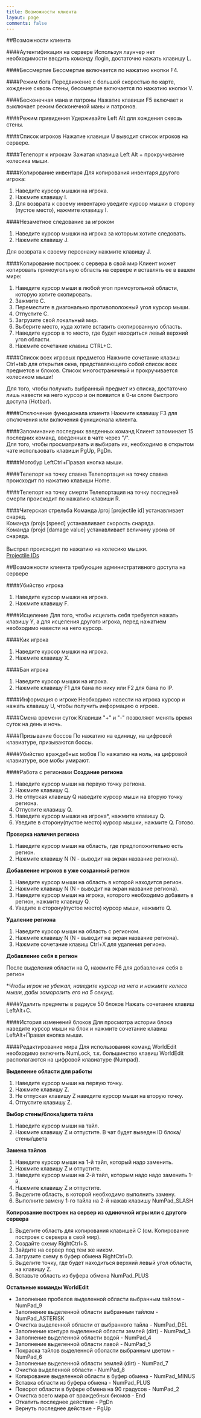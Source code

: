 ```yaml
---
title: Возможности клиента
layout: page
comments: false
---
```


##Возможности клиента

####Аутентификация на сервере
Используя лаунчер нет необходимости вводить команду /login, достаточно нажать клавишу L.

####Бессмертие
Бессмертие включается по нажатию кнопки F4.

####Режим бога
Передвижение с большой скоростью по карте, хождение сквозь стены, бессмертие включается по нажатию кнопки V.

####Бесконечная мана и патроны
Нажатие клавиши F5 включает и выключает режим бесконечной маны и патронов.

####Режим привидения
Удерживайте Left Alt для хождения сквозь стены.

####Список игроков
Нажатие клавиши U выводит список игроков на сервере.

####Телепорт к игрокам
Зажатая клавиша Left Alt + прокручивание колесика мыши.

####Копирование инвентаря
Для копирования инвентаря другого игрока:

1. Наведите курсор мышки на игрока.
2. Нажмите клавишу I.
3. Для возврата к своему инвентарю уведите курсор мышки в сторону (пустое место), нажмите клавишу I.

####Незаметное следование за игроком
1. Наведите курсор мышки на игрока за которым хотите следовать.
2. Нажмите клавишу J.

Для возврата к своему персонажу нажмите клавишу J.

####Копирование построек с сервера в свой мир
Клиент может копировать прямоугольную область на сервере и вставлять ее в вашем мире:

1. Наведите курсор мыши в любой угол прямоугольной области, которую хотите скопировать.
2. Зажмите C.
3. Переместите в диагонально противоположный угол курсор мыши.
4. Отпустите C.
5. Загрузите свой локальный мир.
6. Выберите место, куда хотите вставить скопированную область.
7. Наведите курсор в то место, где будет находиться левый верхний угол области.
8. Нажмите сочетание клавиш CTRL+C.

####Список всех игровых предметов
Нажмите сочетание клавиш Ctrl+tab для открытия окна, представляющего собой список всех предметов и блоков. Список многостраничный и прокручивается колесиком мыши!

Для того, чтобы получить выбранный предмет из списка, достаточно лишь навести на него курсор и он появится в 0-м слоте быстрого доступа (Hotbar).

####Отключение функционала клиента
Нажмите клавишу F3 для отключения или включения функционала клиента.

####Запоминание последних введенных команд
Клиент запоминает 15 последних команд, введенных в чате через "/".<br/>Для того, чтобы просматривать и выбирать их, необходимо в открытом чате использовать клавиши PgUp, PgDn.

####Мотобур
LeftCtrl+Правая кнопка мыши.

####Телепорт на точку спавна
Телепортация на точку спавна происходит по нажатию клавиши Home.

####Телепорт на точку смерти
Телепортация на точку последней смерти происходит по нажатию клавиши R.

####Читерская стрельба
Команда /proj [projectile id] устанавливает снаряд.<br/>Команда /projs [speed] устанавливает скорость снаряда.<br/>Команда /projd [damage value] устанавливает величину урона от снаряда.<br/><br/>Выстрел происходит по нажатию на колесико мышки.<br/><a href="http://terraria.gamepedia.com/Projectile_IDs" title="Projectile IDs">Projectile IDs</a>

##Возможности клиента требующие административного доступа на сервере

####Убийство игрока
1. Наведите курсор мышки на игрока.
2. Нажмите клавишу F.

####Исцеление
Для того, чтобы исцелить себя требуется нажать клавишу Y, а для исцеления другого игрока, перед нажатием необходимо навести на него курсор.

####Кик игрока
1. Наведите курсор мышки на игрока.
2. Нажмите клавишу X.

####Бан игрока
1. Наведите курсор мышки на игрока.
2. Нажмите клавишу F1 для бана по нику или F2 для бана по IP.

####Информация о игроке
Необходимо навести на игрока курсор и нажать клавишу U, чтобы получить информацию о игроке.

####Смена времени суток
Клавиши "+" и "-" позволяют менять время суток на день и ночь.

####Призывание боссов
По нажатию на единицу, на цифровой клавиатуре, призываются боссы.

####Убийство враждебных мобов
По нажатию на ноль, на цифровой клавиатуре, все мобы умирают.

####Работа с регионами
**Создание региона**

1. Наведите курсор мыши на первую точку региона.
2. Нажмите клавишу Q.
3. Не отпуская клавишу Q наведите курсор мыши на вторую точку региона.
4. Отпустите клавишу Q.
5. Наведите курсор мышки на игрока*, нажмите клавишу Q.
6. Уведите в сторону(пустое место) курсор мышки, нажмите Q. Готово.

**Проверка наличия региона**

1. Наведите курсор мыши на область, где предположительно есть регион.
2. Нажмите клавишу N (N - выводит на экран название региона).

**Добавление игроков в уже созданный регион**

1. Наведите курсор мыши на область в которой находится регион.
2. Нажмите клавишу N (N - выводит на экран название региона).
3. Наведите курсор мыши на игрока, которого необходимо добавить в регион, нажмите клавишу Q.
4. Уведите в сторону(пустое место) курсор мыши, нажмите Q.

**Удаление региона**

1. Наведите курсор мыши на область с регионом.
2. Нажмите клавишу N (N - выводит на экран название региона).
3. Нажмите сочетание клавиш Ctrl+X для удаления региона.

**Добавление себя в регион**

После выделения области на Q, нажмите F6 для добавления себя в регион

**Чтобы игрок не убежал, наведите курсор на него и нажмите колесо мыши, дабы заморозить его на 5 секунд.*

####Удалить предметы в радиусе 50 блоков
Нажать сочетание клавиш LeftAlt+C.

####История изменений блоков
Для просмотра истории блока наведите курсор мыши на блок и нажмите сочетание клавиш LeftAlt+Правая кнопка мыши.

####Редактирование мира
Для использования команд WorldEdit необходимо включить NumLock, т.к. большинство клавиш WorldEdit располагаются на цифровой клавиатуре (Numpad).

**Выделение области для работы**

1. Наведите курсор мыши на первую точку.
2. Нажмите клавишу Z.
3. Не отпуская клавишу Z наведите курсор мыши на вторую точку.
4. Отпустите клавишу Z.

**Выбор стены/блока/цвета тайла**

1. Наведите курсор мыши на тайл.
2. Нажмите клавишу Z и отпустите. В чат будет выведен ID блока/стены/цвета

**Замена тайлов**

1. Наведите курсор мыши на 1-й тайл, который надо заменить.
2. Нажмите клавишу Z и отпустите.
3. Наведите курсор мыши на 2-й тайл, которым надо надо заменить 1-й.
4. Нажмите клавишу Z и отпустите.
5. Выделите область, в которой необходимо выполнить замену.
6. Выполните замену 1-го тайла на 2-й нажав клавишу NumPad_SLASH

**Копирование построек на сервер из одиночной игры или с другого сервера**

1. Выделите область для копирования клавишей C (см. Копирование построек с сервера в свой мир).
2. Создайте схему RightCtrl+S.
3. Зайдите на сервер под тем же ником.
4. Загрузите схему в буфер обмена RightCtrl+D.
5. Выделите точку, где будет находиться верхний левый угол области, на клавишу Z.
6. Вставьте область из буфера обмена NumPad_PLUS

**Остальные команды WorldEdit**

* Заполнение пробелов выделенной области выбранным тайлом - NumPad_9
* Заполнение выделенной  области выбранным тайлом - NumPad_ASTERISK
* Очистка выделенной области от выбранного тайла - NumPad_DEL
* Заполнение контура выделенной области землей (dirt) - NumPad_3
* Заполнение выделенной области водой - NumPad_4
* Заполнение выделенной области лавой - NumPad_5
* Покраска тайлов выделенной оболасти выбранным цветом - NumPad_6
* Заполнение выделенной  области землей (dirt) - NumPad_7
* Очистка выделенной области - NumPad_8
* Копирование выделенной области в буфер обмена - NumPad_MINUS
* Вставка области из буфера обмена - NumPad_PLUS
* Поворот области в буфере обмена на 90 градусов - NumPad_2
* Очистка всего мира от враждебных биомов - End
* Откатить последнее действие - PgDn
* Вернуть последнее действие - PgUp
